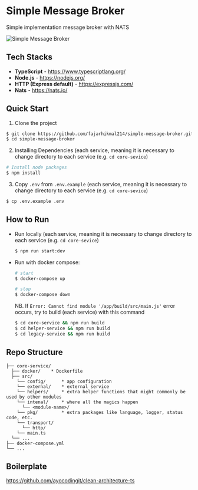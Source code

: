 # Simple Message Broker

Simple implementation message broker with NATS

![Simple Message Broker](https://user-images.githubusercontent.com/79292118/219108114-473f76aa-371f-4770-90b8-b2eeec5214c0.png)

## Tech Stacks
- **TypeScript** - <https://www.typescriptlang.org/>
- **Node.js** - <https://nodejs.org/>
- **HTTP (Express default)** - <https://expressjs.com/>
- **Nats** - <https://nats.io/>

## Quick Start

1. Clone the project

```bash
$ git clone https://github.com/fajarhikmal214/simple-message-broker.git
$ cd simple-message-broker
```

2. Installing Dependencies (each service, meaning it is necessary to change directory to each service (e.g. `cd core-sevice`)
```bash
# Install node packages
$ npm install
```

3. Copy `.env` from `.env.example` (each service, meaning it is necessary to change directory to each service (e.g. `cd core-sevice`)

```bash
$ cp .env.example .env
```

## How to Run

- Run locally (each service, meaning it is necessary to change directory to each service (e.g. `cd core-sevice`)

  ```bash
  $ npm run start:dev
  ```

- Run with docker compose:

  ```bash
  # start
  $ docker-compose up

  # stop
  $ docker-compose down
  ```
  
  NB. If `Error: Cannot find module '/app/build/src/main.js'` error occurs, try to build (each service) with this command
  ```bash
  $ cd core-service && npm run build
  $ cd helper-service && npm run build
  $ cd legacy-service && npm run build
  ```

## Repo Structure

```
├── core-service/
  ├── docker/    * Dockerfile
  ├── src/
    └── config/      * app configuration
    └── external/    * external service
    └── helpers/     * extra helper functions that might commonly be used by other modules
    └── intenal/     * where all the magics happen
      └── <module-name>/
    └── pkg/         * extra packages like language, logger, status code, etc.
    └── transport/
      └── http/
    └── main.ts
  └── ...
├── docker-compose.yml
└── ...
```

## Boilerplate
https://github.com/ayocodingit/clean-architecture-ts
